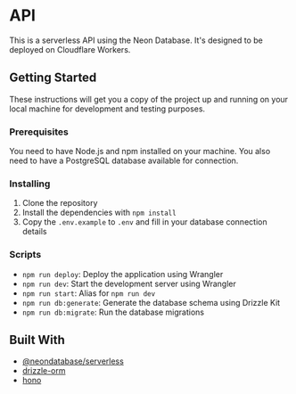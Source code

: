 # API

This is a serverless API using the Neon Database. It's designed to be deployed on Cloudflare Workers.

## Getting Started

These instructions will get you a copy of the project up and running on your local machine for development and testing purposes.

### Prerequisites

You need to have Node.js and npm installed on your machine. You also need to have a PostgreSQL database available for connection.

### Installing

1. Clone the repository
2. Install the dependencies with `npm install`
3. Copy the `.env.example` to `.env` and fill in your database connection details

### Scripts

- `npm run deploy`: Deploy the application using Wrangler
- `npm run dev`: Start the development server using Wrangler
- `npm run start`: Alias for `npm run dev`
- `npm run db:generate`: Generate the database schema using Drizzle Kit
- `npm run db:migrate`: Run the database migrations

## Built With

- [@neondatabase/serverless](https://www.npmjs.com/package/@neondatabase/serverless)
- [drizzle-orm](https://www.npmjs.com/package/drizzle-orm)
- [hono](https://www.npmjs.com/package/hono)
